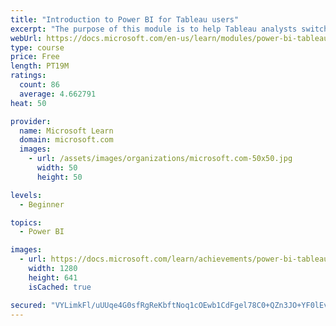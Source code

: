 ```yaml
---
title: "Introduction to Power BI for Tableau users"
excerpt: "The purpose of this module is to help Tableau analysts switch from Tableau to Microsoft Power BI."
webUrl: https://docs.microsoft.com/en-us/learn/modules/power-bi-tableau-intro/
type: course
price: Free
length: PT19M
ratings:
  count: 86
  average: 4.662791
heat: 50

provider:
  name: Microsoft Learn
  domain: microsoft.com
  images:
    - url: /assets/images/organizations/microsoft.com-50x50.jpg
      width: 50
      height: 50

levels:
  - Beginner

topics:
  - Power BI

images:
  - url: https://docs.microsoft.com/learn/achievements/power-bi-tableau-intro-social.png
    width: 1280
    height: 641
    isCached: true

secured: "VYLimkFl/uUUqe4G0sfRgReKbftNoq1cOEwb1CdFgel78C0+QZn3JO+YF0lEv+4qx1ZVPIOD4LbAQdtTEE9TZ4T6QE/hZAwkaRap8FHctiJMS4aw+f6EBHymuOQwNAKlF0vkvBiBUYolnq+gNkGHc323n0hwlPzeMHN/0o6aW056niTIrNrIGfMCT6m9Y46o6/vKw/dnEdC6ZZN8H7yRhHYsLJgBYRogr/aehBV5JR2sxl1pQf2LS4dU0mBfK+kmAtEq4oEh1r2YWdu+FEeDWqie3ioZLtDChenID8gWrV9CRzTa8QqL7eANIdF0bwtTQxnY8bZVTMWAl9YyUJ/AwdlyzQaBzYfA3jLjIIei/GZclzuH01ceTuTxE7+MgTgmdiB/VkEXncons/klP/Z+2GOVJfKJR8hXa/T0D/nnYrI=;tygJJ4wiXMwJ10CpvvcZ6w=="
---
```


